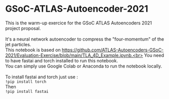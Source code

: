 # GSoC-ATLAS-Autoencoder-2021
This is the warm-up exercice for the GSoC ATLAS Autoencoders 2021 project proposal.<br><br>
It's a neural network autoencoder to compress the "four-momentum" of the jet particles.<br>
This notebook is based on https://github.com/ATLAS-Autoencoders-GSoC-2021/Evaluation-Exercise/blob/main/TLA_4D_Example.ipynb.<br>
You need to have fastai and torch installed to run this notebook.<br>
You can simply use Google Colab or Anaconda to run the notebook locally.<br><br>
To install fastai and torch just use :<br>
`!pip install torch`<br>
Then <br>
`!pip install fastai`
